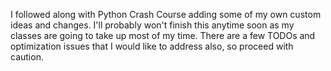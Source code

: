I followed along with Python Crash Course adding some of my own custom ideas and changes. I'll probably won't finish this anytime soon as
my classes are going to take up most of my time. There are a few TODOs and optimization issues that I would like to address also, so 
proceed with caution. 
